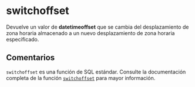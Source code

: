 ﻿---
SidebarGroup: "index-date-functions"
Autogenerated: true
---

# switchoffset

Devuelve un valor de **datetimeoffset** que se cambia del desplazamiento de zona horaria almacenado a un nuevo desplazamiento de zona horaria especificado.

## Comentarios 

`switchoffset` es una función de SQL estándar. Consulte la documentación completa de la función [`switchoffset`](https://learn.microsoft.com/es-es/sql/t-sql/functions/switchoffset-transact-sql) para mayor información.
